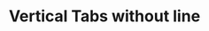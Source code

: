 ---
title: Vertical Tabs without line
category: Application
paid: true
isActive: true
ltr: {"vue":{"vueTail":[],"vueCss":[]},"react":{"jsxCss":[],"jsxTail":[{"label":"App.jsx","code":"import { useState } from \"react\"\n\nexport default () => {\n\n    const tabItems = [\"Overview\", \"Integration\", \"Billing\", \"Transactions\", \"plans\"]\n    const [selectedItem, setSelectedItem] = useState(0)\n\n    return (\n        <div className=\"px-4 md:px-8\">\n            <ul role=\"tablist\" className=\"hidden max-w-screen-xl mx-auto flex-col gap-y-3 overflow-x-auto text-sm rounded-lg sm:flex\">\n                {\n                    tabItems.map((item, idx) => (\n                        <li key={idx}>\n                            <button\n                                role=\"tab\"\n                                aria-selected={selectedItem == idx ? true : false}\n                                aria-controls={`tabpanel-${idx + 1}`}\n                                className={`py-2.5 px-4 rounded-lg duration-150 hover:text-gray-700 hover:bg-gray-50 active:bg-gray-100 font-medium ${selectedItem == idx ? \"bg-gray-50 text-gray-700\" : \"text-gray-500\"}`}\n                                onClick={() => setSelectedItem(idx)}\n                            >\n                                {item}\n                            </button>\n                        </li>\n                    ))\n                }\n            </ul>\n            <div className=\"relative text-gray-500 sm:hidden\">\n                <svg xmlns=\"http://www.w3.org/2000/svg\" viewBox=\"0 0 20 20\" fill=\"currentColor\" className=\"pointer-events-none w-5 h-5 absolute right-2 inset-y-0 my-auto\">\n                    <path fillRule=\"evenodd\" d=\"M5.23 7.21a.75.75 0 011.06.02L10 11.168l3.71-3.938a.75.75 0 111.08 1.04l-4.25 4.5a.75.75 0 01-1.08 0l-4.25-4.5a.75.75 0 01.02-1.06z\" clipRule=\"evenodd\" />\n                </svg>\n                <select value={tabItems[selectedItem]} className=\"p-3 w-full bg-transparent appearance-none outline-none border rounded-lg shadow-sm focus:border-indigo-600\"\n                    onChange={(e) => setSelectedItem(tabItems.indexOf(e.target.value))}\n                >\n                    {\n                        tabItems.map((item, idx) => (\n                            <option key={idx} idx={idx}>\n                                {item}\n                            </option>\n                        ))\n                    }\n                </select>\n            </div>\n        </div>\n    )\n}"}]},"preview":"function App() {\n  const tabItems = [\"Overview\", \"Integration\", \"Billing\", \"Transactions\", \"plans\"];\n  const [selectedItem, setSelectedItem] = useState(0);\n  return /*#__PURE__*/React.createElement(\"div\", {\n    className: \"mt-4 px-4 md:px-8\"\n  }, /*#__PURE__*/React.createElement(\"ul\", {\n    role: \"tablist\",\n    className: \"hidden max-w-screen-xl mx-auto flex-col gap-y-3 overflow-x-auto text-sm rounded-lg sm:flex\"\n  }, tabItems.map((item, idx) => /*#__PURE__*/React.createElement(\"li\", {\n    key: idx\n  }, /*#__PURE__*/React.createElement(\"button\", {\n    role: \"tab\",\n    \"aria-selected\": selectedItem == idx ? true : false,\n    \"aria-controls\": `tabpanel-${idx + 1}`,\n    className: `py-2.5 px-4 rounded-lg duration-150 hover:text-gray-700 hover:bg-gray-50 active:bg-gray-100 font-medium ${selectedItem == idx ? \"bg-gray-50 text-gray-700\" : \"text-gray-500\"}`,\n    onClick: () => setSelectedItem(idx)\n  }, item)))), /*#__PURE__*/React.createElement(\"div\", {\n    className: \"relative text-gray-500 sm:hidden\"\n  }, /*#__PURE__*/React.createElement(\"svg\", {\n    xmlns: \"http://www.w3.org/2000/svg\",\n    viewBox: \"0 0 20 20\",\n    fill: \"currentColor\",\n    className: \"pointer-events-none w-5 h-5 absolute right-2 inset-y-0 my-auto\"\n  }, /*#__PURE__*/React.createElement(\"path\", {\n    fillRule: \"evenodd\",\n    d: \"M5.23 7.21a.75.75 0 011.06.02L10 11.168l3.71-3.938a.75.75 0 111.08 1.04l-4.25 4.5a.75.75 0 01-1.08 0l-4.25-4.5a.75.75 0 01.02-1.06z\",\n    clipRule: \"evenodd\"\n  })), /*#__PURE__*/React.createElement(\"select\", {\n    value: tabItems[selectedItem],\n    className: \"p-3 w-full bg-transparent appearance-none outline-none border rounded-lg shadow-sm focus:border-indigo-600\",\n    onChange: e => setSelectedItem(tabItems.indexOf(e.target.value))\n  }, tabItems.map((item, idx) => /*#__PURE__*/React.createElement(\"option\", {\n    key: idx,\n    idx: idx\n  }, item)))));\n}"}
rtl: {"preview":"function App() {\n  const tabItems = [\"الملخص\", \"التكامل\", \"الفواتير\", \"المعاملات\", \"الخطط\"];\n  const [selectedItem, setSelectedItem] = useState(0);\n  return /*#__PURE__*/React.createElement(\"div\", {\n    className: \"mt-4 px-4 md:px-8\"\n  }, /*#__PURE__*/React.createElement(\"ul\", {\n    role: \"tablist\",\n    className: \"hidden max-w-screen-xl mx-auto flex-col gap-y-3 overflow-x-auto text-sm rounded-lg sm:flex\"\n  }, tabItems.map((item, idx) => /*#__PURE__*/React.createElement(\"li\", {\n    key: idx\n  }, /*#__PURE__*/React.createElement(\"button\", {\n    role: \"tab\",\n    \"aria-selected\": selectedItem == idx ? true : false,\n    \"aria-controls\": `tabpanel-${idx + 1}`,\n    className: `py-2.5 px-4 rounded-lg duration-150 hover:text-gray-700 hover:bg-gray-50 active:bg-gray-100 font-medium ${selectedItem == idx ? \"bg-gray-50 text-gray-700\" : \"text-gray-500\"}`,\n    onClick: () => setSelectedItem(idx)\n  }, item)))), /*#__PURE__*/React.createElement(\"div\", {\n    className: \"relative text-gray-500 sm:hidden\"\n  }, /*#__PURE__*/React.createElement(\"svg\", {\n    xmlns: \"http://www.w3.org/2000/svg\",\n    viewBox: \"0 0 20 20\",\n    fill: \"currentColor\",\n    className: \"pointer-events-none w-5 h-5 absolute right-2 inset-y-0 my-auto\"\n  }, /*#__PURE__*/React.createElement(\"path\", {\n    fillRule: \"evenodd\",\n    d: \"M5.23 7.21a.75.75 0 011.06.02L10 11.168l3.71-3.938a.75.75 0 111.08 1.04l-4.25 4.5a.75.75 0 01-1.08 0l-4.25-4.5a.75.75 0 01.02-1.06z\",\n    clipRule: \"evenodd\"\n  })), /*#__PURE__*/React.createElement(\"select\", {\n    value: tabItems[selectedItem],\n    className: \"p-3 w-full bg-transparent appearance-none outline-none border rounded-lg shadow-sm focus:border-indigo-600\",\n    onChange: e => setSelectedItem(tabItems.indexOf(e.target.value))\n  }, tabItems.map((item, idx) => /*#__PURE__*/React.createElement(\"option\", {\n    key: idx,\n    idx: idx\n  }, item)))));\n}","react":{"jsxCss":[],"jsxTail":[{"label":"App.jsx","code":"export default () => {\n\n    const tabItems = [\"الملخص\", \"التكامل\", \"الفواتير\", \"المعاملات\", \"الخطط\"]\n    const [selectedItem, setSelectedItem] = useState(0)\n\n    return (\n        <div className=\"px-4 md:px-8\">\n            <ul role=\"tablist\" className=\"hidden max-w-screen-xl mx-auto flex-col gap-y-3 overflow-x-auto text-sm rounded-lg sm:flex\">\n                {\n                    tabItems.map((item, idx) => (\n                        <li key={idx}>\n                            <button\n                                role=\"tab\"\n                                aria-selected={selectedItem == idx ? true : false}\n                                aria-controls={`tabpanel-${idx + 1}`}\n                                className={`py-2.5 px-4 rounded-lg duration-150 hover:text-gray-700 hover:bg-gray-50 active:bg-gray-100 font-medium ${selectedItem == idx ? \"bg-gray-50 text-gray-700\" : \"text-gray-500\"}`}\n                                onClick={() => setSelectedItem(idx)}\n                            >\n                                {item}\n                            </button>\n                        </li>\n                    ))\n                }\n            </ul>\n            <div className=\"relative text-gray-500 sm:hidden\">\n                <svg xmlns=\"http://www.w3.org/2000/svg\" viewBox=\"0 0 20 20\" fill=\"currentColor\" className=\"pointer-events-none w-5 h-5 absolute right-2 inset-y-0 my-auto\">\n                    <path fillRule=\"evenodd\" d=\"M5.23 7.21a.75.75 0 011.06.02L10 11.168l3.71-3.938a.75.75 0 111.08 1.04l-4.25 4.5a.75.75 0 01-1.08 0l-4.25-4.5a.75.75 0 01.02-1.06z\" clipRule=\"evenodd\" />\n                </svg>\n                <select value={tabItems[selectedItem]} className=\"p-3 w-full bg-transparent appearance-none outline-none border rounded-lg shadow-sm focus:border-indigo-600\"\n                    onChange={(e) => setSelectedItem(tabItems.indexOf(e.target.value))}\n                >\n                    {\n                        tabItems.map((item, idx) => (\n                            <option key={idx} idx={idx}>\n                                {item}\n                            </option>\n                        ))\n                    }\n                </select>\n            </div>\n        </div>\n    )\n}"}]},"vue":{"vueCss":[],"vueTail":[]}}
slug: /tabs
id: 7e3ed4c0-55ff-466e-be88-47e5f52687cd
created_at: 1669586163034
---